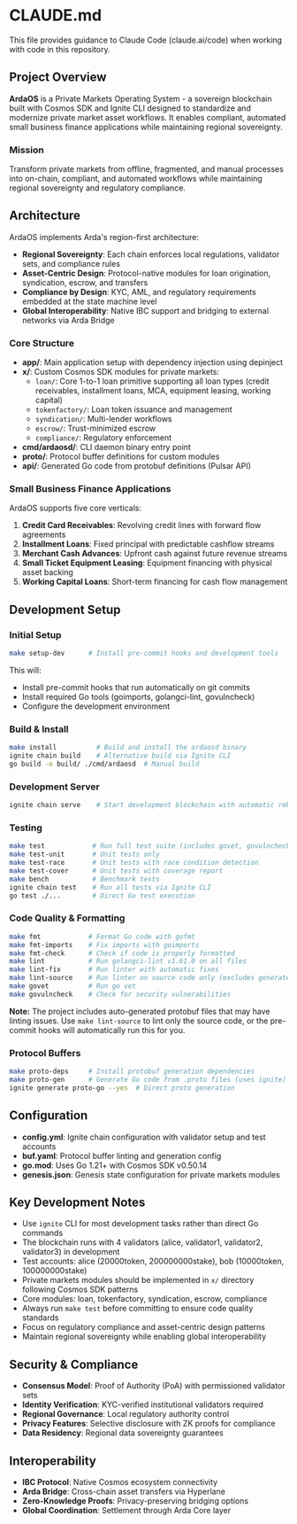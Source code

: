 # CLAUDE.md

This file provides guidance to Claude Code (claude.ai/code) when working with code in this repository.

## Project Overview

**ArdaOS** is a Private Markets Operating System - a sovereign blockchain built with Cosmos SDK and Ignite CLI designed to standardize and modernize private market asset workflows. It enables compliant, automated small business finance applications while maintaining regional sovereignty.

### Mission
Transform private markets from offline, fragmented, and manual processes into on-chain, compliant, and automated workflows while maintaining regional sovereignty and regulatory compliance.

## Architecture

ArdaOS implements Arda's region-first architecture:
- **Regional Sovereignty**: Each chain enforces local regulations, validator sets, and compliance rules
- **Asset-Centric Design**: Protocol-native modules for loan origination, syndication, escrow, and transfers
- **Compliance by Design**: KYC, AML, and regulatory requirements embedded at the state machine level
- **Global Interoperability**: Native IBC support and bridging to external networks via Arda Bridge

### Core Structure
- **app/**: Main application setup with dependency injection using depinject
- **x/**: Custom Cosmos SDK modules for private markets:
  - `loan/`: Core 1-to-1 loan primitive supporting all loan types (credit receivables, installment loans, MCA, equipment leasing, working capital)
  - `tokenfactory/`: Loan token issuance and management
  - `syndication/`: Multi-lender workflows
  - `escrow/`: Trust-minimized escrow
  - `compliance/`: Regulatory enforcement
- **cmd/ardaosd/**: CLI daemon binary entry point
- **proto/**: Protocol buffer definitions for custom modules
- **api/**: Generated Go code from protobuf definitions (Pulsar API)

### Small Business Finance Applications
ArdaOS supports five core verticals:
1. **Credit Card Receivables**: Revolving credit lines with forward flow agreements
2. **Installment Loans**: Fixed principal with predictable cashflow streams
3. **Merchant Cash Advances**: Upfront cash against future revenue streams
4. **Small Ticket Equipment Leasing**: Equipment financing with physical asset backing
5. **Working Capital Loans**: Short-term financing for cash flow management

## Development Setup

### Initial Setup
```bash
make setup-dev      # Install pre-commit hooks and development tools
```

This will:
- Install pre-commit hooks that run automatically on git commits
- Install required Go tools (goimports, golangci-lint, govulncheck)
- Configure the development environment

### Build & Install
```bash
make install          # Build and install the ardaosd binary
ignite chain build    # Alternative build via Ignite CLI
go build -o build/ ./cmd/ardaosd  # Manual build
```

### Development Server
```bash
ignite chain serve    # Start development blockchain with automatic rebuild
```

### Testing
```bash
make test            # Run full test suite (includes govet, govulncheck, unit tests)
make test-unit       # Unit tests only
make test-race       # Unit tests with race condition detection
make test-cover      # Unit tests with coverage report
make bench           # Benchmark tests
ignite chain test    # Run all tests via Ignite CLI
go test ./...        # Direct Go test execution
```

### Code Quality & Formatting
```bash
make fmt            # Format Go code with gofmt
make fmt-imports    # Fix imports with goimports
make fmt-check      # Check if code is properly formatted
make lint           # Run golangci-lint v1.61.0 on all files
make lint-fix       # Run linter with automatic fixes
make lint-source    # Run linter on source code only (excludes generated files)
make govet          # Run go vet
make govulncheck    # Check for security vulnerabilities
```

**Note:** The project includes auto-generated protobuf files that may have linting issues. Use `make lint-source` to lint only the source code, or the pre-commit hooks will automatically run this for you.

### Protocol Buffers
```bash
make proto-deps     # Install protobuf generation dependencies
make proto-gen      # Generate Go code from .proto files (uses ignite)
ignite generate proto-go --yes  # Direct proto generation
```

## Configuration

- **config.yml**: Ignite chain configuration with validator setup and test accounts
- **buf.yaml**: Protocol buffer linting and generation config
- **go.mod**: Uses Go 1.21+ with Cosmos SDK v0.50.14
- **genesis.json**: Genesis state configuration for private markets modules

## Key Development Notes

- Use `ignite` CLI for most development tasks rather than direct Go commands
- The blockchain runs with 4 validators (alice, validator1, validator2, validator3) in development
- Test accounts: alice (20000token, 200000000stake), bob (10000token, 100000000stake)
- Private markets modules should be implemented in `x/` directory following Cosmos SDK patterns
- Core modules: loan, tokenfactory, syndication, escrow, compliance
- Always run `make test` before committing to ensure code quality standards
- Focus on regulatory compliance and asset-centric design patterns
- Maintain regional sovereignty while enabling global interoperability

## Security & Compliance

- **Consensus Model**: Proof of Authority (PoA) with permissioned validator sets
- **Identity Verification**: KYC-verified institutional validators required
- **Regional Governance**: Local regulatory authority control
- **Privacy Features**: Selective disclosure with ZK proofs for compliance
- **Data Residency**: Regional data sovereignty guarantees

## Interoperability

- **IBC Protocol**: Native Cosmos ecosystem connectivity
- **Arda Bridge**: Cross-chain asset transfers via Hyperlane
- **Zero-Knowledge Proofs**: Privacy-preserving bridging options
- **Global Coordination**: Settlement through Arda Core layer
